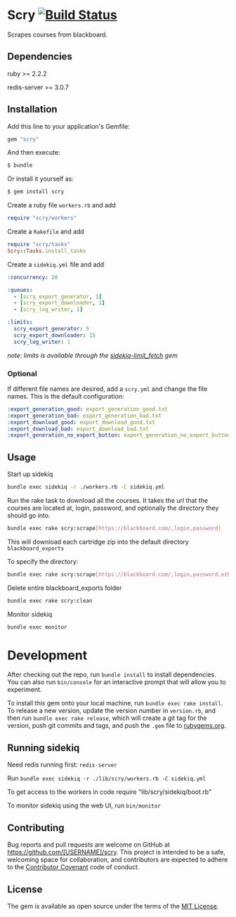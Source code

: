 # Scry [![Build Status](https://travis-ci.org/atomicjolt/scry.svg?branch=master)](https://travis-ci.org/atomicjolt/scry)

Scrapes courses from blackboard.

## Dependencies
ruby >= 2.2.2

redis-server >= 3.0.7

## Installation

Add this line to your application's Gemfile:

```ruby
gem "scry"
```

And then execute:
```sh
$ bundle
```

Or install it yourself as:
```sh
$ gem install scry
```

Create a ruby file `workers.rb` and add
```ruby
require "scry/workers"
```

Create a `Rakefile` and add
```ruby
require "scry/tasks"
Scry::Tasks.install_tasks
```

Create a `sidekiq.yml` file and add
```yml
:concurrency: 20

:queues:
  - [scry_export_generator, 1]
  - [scry_export_downloader, 1]
  - [scry_log_writer, 1]

:limits:
  scry_export_generator: 5
  scry_export_downloader: 15
  scry_log_writer: 1
```
_note: limits is available through the [sidekiq-limit_fetch](https://github.com/brainopia/sidekiq-limit_fetch) gem_

### Optional
If different file names are desired, add a `scry.yml` and change the file names.
This is the default configuration:
```yml
:export_generation_good: export_generation_good.txt
:export_generation_bad: export_generation_bad.txt
:export_download_good: export_download_good.txt
:export_download_bad: export_download_bad.txt
:export_generation_no_export_button: export_generation_no_export_button.txt
```

## Usage

Start up sidekiq
```sh
bundle exec sidekiq -r ./workers.rb -C sidekiq.yml
```

Run the rake task to download all the courses.
It takes the url that the courses are located at, login, password, and optionally the directory they should go into.
```sh
bundle exec rake scry:scrape[https://blackboard.com/,login,password]
```
This will download each cartridge zip into the default directory `blackboard_exports`

To specify the directory:
```sh
bundle exec rake scry:scrape[https://blackboard.com/,login,password,other_dir]
```

Delete entire blackboard_exports folder
```sh
bundle exec rake scry:clean
```

Monitor sidekiq
```sh
bundle exec monitor
```

# Development

After checking out the repo, run `bundle install` to install dependencies. You can also run `bin/console` for an interactive prompt that will allow you to experiment.

To install this gem onto your local machine, run `bundle exec rake install`. To release a new version, update the version number in `version.rb`, and then run `bundle exec rake release`, which will create a git tag for the version, push git commits and tags, and push the `.gem` file to [rubygems.org](https://rubygems.org).

## Running sidekiq

Need redis running first: `redis-server`

Run `bundle exec sidekiq -r ./lib/scry/workers.rb -C sidekiq.yml`

To get access to the workers in code require "lib/scry/sidekiq/boot.rb"

To monitor sidekiq using the web UI, run `bin/monitor`

## Contributing

Bug reports and pull requests are welcome on GitHub at https://github.com/[USERNAME]/scry. This project is intended to be a safe, welcoming space for collaboration, and contributors are expected to adhere to the [Contributor Covenant](http://contributor-covenant.org) code of conduct.


## License

The gem is available as open source under the terms of the [MIT License](http://opensource.org/licenses/MIT).
